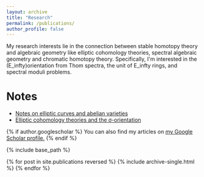 ```yaml
---
layout: archive
title: "Research"
permalink: /publications/
author_profile: false
---
```

My research interests lie in the connection between stable homotopy theory and algebraic geometry like elliptic cohomology theories, spectral algebraic geometry and chromatic homotopy theory. Specifically, I'm interested in the (E_infty)orientation from Thom spectra, the unit of E_infty rings, and spectral moduli problems.

Notes
======
* [Notes on elliptic curves and abelian varieties](https://552jc.github.io/ljc552.github.io//publications/files/Ellabvar.pdf)
* [Elliptic cohomology theories and the σ-orientation](https://552jc.github.io/ljc552.github.io//publications/files/sigmaorientation.pdf)


{% if author.googlescholar %}
  You can also find my articles on <u><a href="{{author.googlescholar}}">my Google Scholar profile</a>.</u>
{% endif %}

{% include base_path %}

{% for post in site.publications reversed %}
  {% include archive-single.html %}
{% endfor %}
